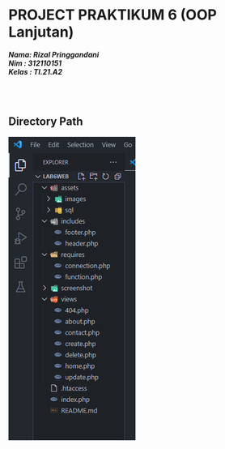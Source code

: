 # PROJECT PRAKTIKUM 6 (OOP Lanjutan)

**_Nama: Rizal Pringgandani_** <br/>
**_Nim : 312110151_** <br/>
**_Kelas : TI.21.A2_** <br/>

<br/><br/>

## **Directory Path**

<img src="Lab6Web/screenshot/direct.png">

<br/><br/>
